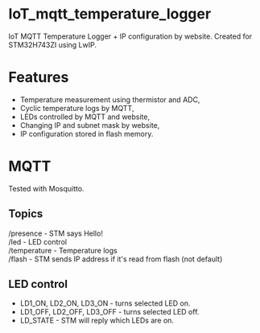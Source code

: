 # IoT_mqtt_temperature_logger
IoT MQTT Temperature Logger + IP configuration by website. Created for STM32H743ZI using LwIP.


# Features
* Temperature measurement using thermistor and ADC,
* Cyclic temperature logs by MQTT,
* LEDs controlled by MQTT and website,
* Changing IP and subnet mask by website,
* IP configuration stored in flash memory.


# MQTT
Tested with Mosquitto.
## Topics
/presence        - STM says Hello!  
/led             - LED control  
/temperature     - Temperature logs  
/flash           - STM sends IP address if it's read from flash (not default)

## LED control
* LD1_ON, LD2_ON, LD3_ON     - turns selected LED on.
* LD1_OFF, LD2_OFF, LD3_OFF  - turns selected LED off.
* LD_STATE                   - STM will reply which LEDs are on.
